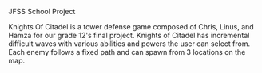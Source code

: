 JFSS School Project

Knights Of Citadel is a tower defense game composed of Chris, Linus, and Hamza for our grade 12's final project. Knights of Citadel has incremental difficult waves 
with various abilities and powers the user can select from. Each enemy follows a fixed path and can spawn from 3 locations on the map.

